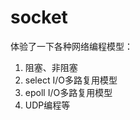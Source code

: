 socket
======

体验了一下各种网络编程模型：    
1. 阻塞、非阻塞    
2. select I/O多路复用模型    
3. epoll  I/O多路复用模型    
4. UDP编程等
